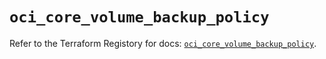 # `oci_core_volume_backup_policy`

Refer to the Terraform Registory for docs: [`oci_core_volume_backup_policy`](https://registry.terraform.io/providers/oracle/oci/6.18.0/docs/resources/core_volume_backup_policy).
